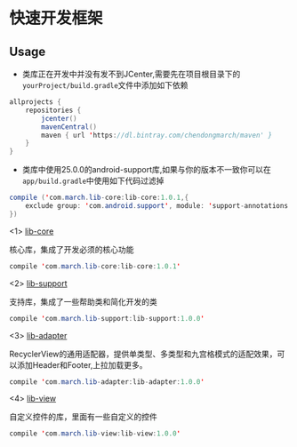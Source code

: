 # 快速开发框架


## Usage

- 类库正在开发中并没有发不到JCenter,需要先在项目根目录下的` yourProject/build.gradle `文件中添加如下依赖

```java
allprojects {
    repositories {
        jcenter()
        mavenCentral()
        maven { url 'https://dl.bintray.com/chendongmarch/maven' }
    }
}
```
- 类库中使用25.0.0的android-support库,如果与你的版本不一致你可以在`app/build.gradle`中使用如下代码过滤掉
```java
compile ('com.march.lib-core:lib-core:1.0.1,{
    exclude group: 'com.android.support', module: 'support-annotations'
})
```

<1> [lib-core](https://github.com/chendongMarch/CommonLib/lib-core)

核心库，集成了开发必须的核心功能

```java
compile 'com.march.lib-core:lib-core:1.0.1'
```


<2> [lib-support](https://github.com/chendongMarch/CommonLib/lib-support)

支持库，集成了一些帮助类和简化开发的类

```java
compile 'com.march.lib-support:lib-support:1.0.0'
```


<3> [lib-adapter](https://github.com/chendongMarch/CommonLib/lib-adapter)

RecyclerView的通用适配器，提供单类型、多类型和九宫格模式的适配效果，可以添加Header和Footer,上拉加载更多。

```java
compile 'com.march.lib-adapter:lib-adapter:1.0.0'
```

<4> [lib-view](https://github.com/chendongMarch/CommonLib/lib-view)

自定义控件的库，里面有一些自定义的控件

```java
compile 'com.march.lib-view:lib-view:1.0.0'
```









